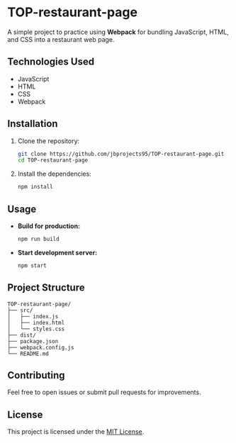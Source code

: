 # TOP-restaurant-page

A simple project to practice using **Webpack** for bundling JavaScript, HTML, and CSS into a restaurant web page.

## Technologies Used

- JavaScript
- HTML
- CSS
- Webpack

## Installation

1. Clone the repository:
   ```bash
   git clone https://github.com/jbprojects95/TOP-restaurant-page.git
   cd TOP-restaurant-page
   ```
2. Install the dependencies:
   ```bash
   npm install
   ```

## Usage

- **Build for production:**
  ```bash
  npm run build
  ```
- **Start development server:**
  ```bash
  npm start
  ```

## Project Structure

```
TOP-restaurant-page/
├── src/
│   ├── index.js
│   ├── index.html
│   └── styles.css
├── dist/
├── package.json
├── webpack.config.js
└── README.md
```

## Contributing

Feel free to open issues or submit pull requests for improvements.

## License

This project is licensed under the [MIT License](LICENSE).
